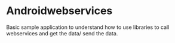 # Androidwebservices
Basic sample application to understand how to use libraries to call webservices and get the data/ send the data.

